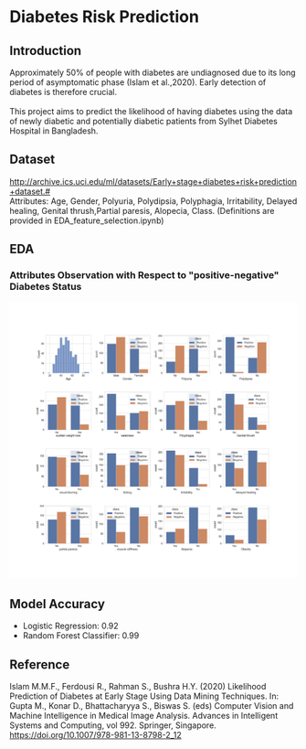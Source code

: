 # Diabetes Risk Prediction

## Introduction
Approximately 50% of people with diabetes are undiagnosed due to its long period of asymptomatic phase (Islam et al.,2020). Early detection of diabetes is therefore crucial.
<br>
<br>
This project aims to predict the likelihood of having diabetes using the data of newly diabetic and potentially diabetic patients from Sylhet Diabetes Hospital in Bangladesh.

## Dataset
http://archive.ics.uci.edu/ml/datasets/Early+stage+diabetes+risk+prediction+dataset.#
<br>
Attributes:
Age, Gender, Polyuria, Polydipsia, Polyphagia, Irritability, Delayed healing, Genital thrush,Partial paresis, Alopecia, Class.
(Definitions are provided in EDA_feature_selection.ipynb)

## EDA
### Attributes Observation with Respect to "positive-negative" Diabetes Status
![alt text](https://github.com/ryzary/diabetes-risk/blob/main/img/symptoms_occurence_pn.png)


## Model Accuracy
- Logistic Regression: 0.92
- Random Forest Classifier: 0.99



## Reference
Islam M.M.F., Ferdousi R., Rahman S., Bushra H.Y. (2020) Likelihood Prediction of Diabetes at Early Stage Using Data Mining Techniques. In: Gupta M., Konar D., Bhattacharyya S., Biswas S. (eds) Computer Vision and Machine Intelligence in Medical Image Analysis. Advances in Intelligent Systems and Computing, vol 992. Springer, Singapore. https://doi.org/10.1007/978-981-13-8798-2_12


